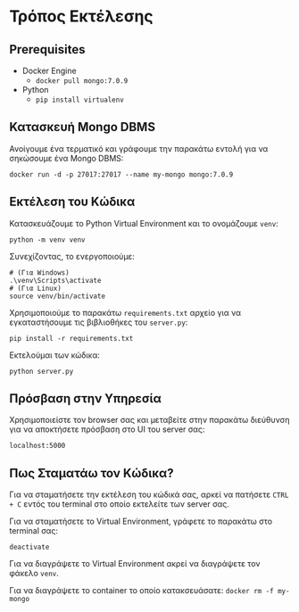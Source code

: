 # Τρόπος Εκτέλεσης

## Prerequisites
- Docker Engine
  - `docker pull mongo:7.0.9`
- Python
  - `pip install virtualenv`

## Κατασκευή Mongo DBMS

Ανοίγουμε ένα τερματικό και γράφουμε την παρακάτω εντολή για να σηκώσουμε ένα Mongo DBMS:
```shell
docker run -d -p 27017:27017 --name my-mongo mongo:7.0.9
```

## Εκτέλεση του Κώδικα
Κατασκευάζουμε το Python Virtual Environment και το ονομάζουμε `venv`:
```shell
python -m venv venv
```

Συνεχίζοντας, το ενεργοποιούμε:
```shell
# (Για Windows)
.\venv\Scripts\activate
# (Για Linux)
source venv/bin/activate
```

Χρησιμοποιούμε το παρακάτω `requirements.txt` αρχείο για να εγκαταστήσουμε τις βιβλιοθήκες του `server.py`:
```shell
pip install -r requirements.txt
```

Εκτελούμαι των κώδικα:
```shell
python server.py
```

## Πρόσβαση στην Υπηρεσία

Χρησιμοποιείστε τον browser σας και μεταβείτε στην παρακάτω διεύθυνση για να αποκτήσετε πρόσβαση στο UI του server σας:
```
localhost:5000
```

## Πως Σταματάω τον Κώδικα?

Για να σταματήσετε την εκτέλεση του κώδικά σας, αρκεί να πατήσετε `CTRL + C` εντός του terminal στο οποίο εκτελείτε των server σας.

Για να σταματήσετε το Virtual Environment, γράφετε το παρακάτω στο terminal σας:
```
deactivate
```

Για να διαγράψετε το Virtual Environment ακρεί να διαγράψετε τον φάκελο `venv`.

Για να διαγράψετε το container το οποίο κατακσευάσατε: `docker rm -f my-mongo`